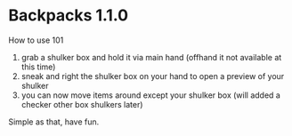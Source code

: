 # Backpacks 1.1.0

How to use 101

1. grab a shulker box and hold it via main hand (offhand it not available at this time)
2. sneak and right the shulker box on your hand to open a preview of your shulker
3. you can now move items around except your shulker box (will added a checker other box shulkers later)

Simple as that, have fun.
